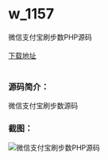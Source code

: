 # w_1157
微信支付宝刷步数PHP源码
<br/></br>
[下载地址](https://www.uuid2.com/1157.html "下载地址")
<br/></br>
<h3>源码简介：</h3>
<p>微信支付宝刷步数源码<p>
<h3>截图：</h3>
<img src="https://www.uuid2.com/wp-content/uploads/img/202106/7ba3b61823.jpg" alt="微信支付宝刷步数PHP源码">
